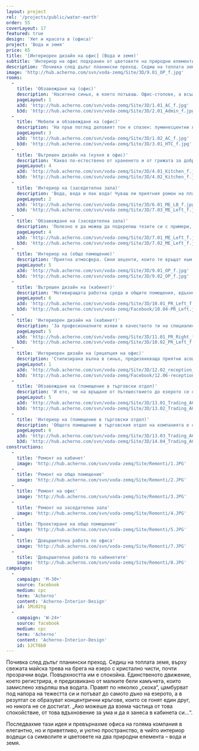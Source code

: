 ```yaml
---
layout: project
rel: '/projects/public/water-earth' 
order: 55
coverLayout: 17
featured: true
design: 'Уют и красота в (офиса)'
project: 'Вода и земя'
price: 65
title: '[Интериорен дизайн на офис] (Вода и земя)'
subtitle: 'Интериор на офис подхранен от цветовете на природни елементи'
description: 'Почивка след дълъг планински преход. Седиш на топлата земя, върху свежата майска трева на брега на езеро с кристално чисти, почти прозрачни води. Повърхността им е спокойна. Единственото движение, което регистрира, е предизвикано от малките бели камъчета, които замислено хвърляш във водата...'
image: 'http://hub.acherno.com/svn/voda-zemq/Site/3D/9.01_OP_f.jpg'
rooms:
  -
    title: 'Обзавеждане на (офис)'
    description: 'Наситено синьо, в което потъваш. Офис-столове, а всъщност нещо повече – твоето работно място. Вълни, завладели теб и стъклените врати на отделните части от офиса. Прости форми, натурални цветове и акценти в синьо. Също като в природата, макар и далече от нея.'
    pageLayout: 1
    a3d: 'http://hub.acherno.com/svn/voda-zemq/Site/3D/1.01_AC_f.jpg'
    b3d: 'http://hub.acherno.com/svn/voda-zemq/Site/3D/2.01_Admin_f.jpg'
  -
    title: 'Мебели и обзавеждане на (офис)'
    description: 'На пръв поглед деловият тон е спазен: луминесцентни лампи, бели стени, изкуствени обеми в графитено сиво и практични мебели за съхранение на документи. Спецификата на този офис обаче черпи енергия от естествената ни връзка с природата.'
    pageLayout: 3
    a3d: 'http://hub.acherno.com/svn/voda-zemq/Site/3D/1.02_AC_f.jpg'
    b3d: 'http://hub.acherno.com/svn/voda-zemq/Site/3D/3.01_HTC_f.jpg'
  -
    title: 'Вътрешен дизайн на (кухня в офис)'
    description: 'Какво по-естествено от храненето и от грижата за доброто състояние на тялото ти като цяло? Кажи „добро утро“ на колегите си сутринта, седнете на белите столове и изпийте кафето си заедно. Награди се за добрата работа с топъл обяд и му се наслади. Дай си няколко минути за избистряне на мозъка, хапни една ябълка в пространството за почивка. '
    pageLayout: 4
    a3d: 'http://hub.acherno.com/svn/voda-zemq/Site/3D/4.01_Kitchen_f.jpg'
    b3d: 'http://hub.acherno.com/svn/voda-zemq/Site/3D/4.02_Kitchen_f.jpg'
  -
    title: 'Интериор на (заседетелна зала)'
    description: 'Вода, вода и пак вода! Чуваш ли приятния ромон на планинския извор, виждаш ли тюркоазения цвят на океанските води, усещаш ли докосването на пяната на гребена на вълната? Водата има много форми. Всяка от тях е проявление на живота. В една от заседателните зали съживихме стените, като редом до доказателствата за компетентност и професионализъм – сертификати и грамоти, поставихме големи изображения на вода в природата. Така по време на събранията с колеги, на сутрешните оперативки, на срещите с партньори и клиенти, насядали на сините столове около елипсовидната маса, можеш да черпиш сили от природата.'
    pageLayout: 2
    a3d: 'http://hub.acherno.com/svn/voda-zemq/Site/3D/6.01_ME_LB_f.jpg'
    b3d: 'http://hub.acherno.com/svn/voda-zemq/Site/3D/7.03_ME_Left_f.jpg'
  -
    title: 'Обзавеждане на (заседетелна зала)'
    description: 'Полезно е да можеш да подкрепиш тезите си с примери, да онагледиш резултатите от усърдната работа. Използвай възможностите, които технологията предоставя. Покажи на събеседниците си точно какво имаш предвид. Въздействието на посланието ти е по-силно, когато си служиш с визуални, а не само с вербални средства. Добрата работа е въпрос на цялостно представяне. Усилието е като да плуваш срещу течението – изтощава те, но понякога именно така разбираш, че си на прав път.'
    pageLayout: 4
    a3d: 'http://hub.acherno.com/svn/voda-zemq/Site/3D/7.01_ME_Left_f.jpg'
    b3d: 'http://hub.acherno.com/svn/voda-zemq/Site/3D/7.02_ME_Left_f.jpg'
  -
    title: 'Интериор на (общо помещение)'
    description: 'Приятна атмосфера. Сини акценти, които те връщат към пейзажа на брега на езерото. Помещение, в което споделяш с хората около себе си не само професионалния си опит, но и всяка глътка въздух, всяка емоция, всяка усмивка, всяка шега, всеки постигнат резултат.'
    pageLayout: 5
    a3d: 'http://hub.acherno.com/svn/voda-zemq/Site/3D/9.01_OP_f.jpg'
    b3d: 'http://hub.acherno.com/svn/voda-zemq/Site/3D/9.02_OP_f.jpg'
  -
    title: 'Вътрешен дизайн на (кабинет)'
    description: 'Мотивиращата работна среда и общите помещения, вдъхновени от лайтмотива на водна тема, намират продължение в няколко пространства с водеща тема „земя“. Това е кабинетът на специалиста по връзки с обществеността. '
    pageLayout: 6
    a3d: 'http://hub.acherno.com/svn/voda-zemq/Site/3D/10.01_PR_Left_f.jpg'
    b3d: 'http://hub.acherno.com/svn/voda-zemq/Facebook/10.04-PR_Left.jpg'
  -
    title: 'Интериорен дизайн на (кабинет)'
    description: 'За професионалните изяви в качеството ти на специалист често от значение е възможността за уединение, възможността да разровиш съзнанието си и да извадиш най-доброто наяве. За тази цел кабинетът е обзаведен в неутрални цветове в земни тонове.'
    pageLayout: 5
    a3d: 'http://hub.acherno.com/svn/voda-zemq/Site/3D/11.01_PR_Right_f.jpg'
    b3d: 'http://hub.acherno.com/svn/voda-zemq/Site/3D/10.02_PR_Left_f.jpg'
  -
    title: 'Интериорен дизайн на (рецепция на офис)'
    description: 'Стилизирана вълна в синьо, предизвикваща приятни асоциации. Среда в бяло и синьо. Рецепцията е лицето на офиса и първият етап, на който ти и екипът ти печелите доверието на партньорите и клиентите си в работното пространство. Те могат да изчакат в просторното помещение, да поседнат на някой от удобните дивани тук.'
    pageLayout: 1
    a3d: 'http://hub.acherno.com/svn/voda-zemq/Site/3D/12.02_reception_f.jpg'
    b3d: 'http://hub.acherno.com/svn/voda-zemq/Facebook/12.06-reception.jpg'
  -
    title: 'Обзавеждане на (помещение в търговски отдел)'
    description: 'И ето, че на връщане от пътешествието до езерото се озоваваш в гора. Светлина, която се процежда през клоните на величествените дървета – мека и щадяща очите. Дали отново си там? '
    pageLayout: 5
    a3d: 'http://hub.acherno.com/svn/voda-zemq/Site/3D/13.01_Trading_AC_EXP_f.jpg'
    b3d: 'http://hub.acherno.com/svn/voda-zemq/Site/3D/13.02_Trading_AC_EXP_f.jpg'
  -
    title: 'Интериор на (помещение в търговски отдел)'
    description: 'Общото помещение в търговския отдел на компанията е обширно и изпълнено с живот. Атмосферата, която създадохме, е приятна и уютна. Топли дървесни нюанси. Заоблени форми. Спокойствие. '
    pageLayout: 6
    a3d: 'http://hub.acherno.com/svn/voda-zemq/Site/3D/13.03_Trading_AC_EXP_f.jpg'
    b3d: 'http://hub.acherno.com/svn/voda-zemq/Site/3D/14.04_Trading_AC_EXP_f.jpg'
constructions:
  - 
    title: 'Ремонт на кабинет'
    image: 'http://hub.acherno.com/svn/voda-zemq/Site/Remonti/1.JPG'
  - 
    title: 'Ремонт на общо помещение'
    image: 'http://hub.acherno.com/svn/voda-zemq/Site/Remonti/2.JPG'
  - 
    title: 'Ремонт на офис'
    image: 'http://hub.acherno.com/svn/voda-zemq/Site/Remonti/3.JPG'
  - 
    title: 'Ремонт на заседателна зала'
    image: 'http://hub.acherno.com/svn/voda-zemq/Site/Remonti/4.JPG'
  - 
    title: 'Проектиране на общо помещение'
    image: 'http://hub.acherno.com/svn/voda-zemq/Site/Remonti/5.JPG'
  - 
    title: 'Довършителна работа по офиса'
    image: 'http://hub.acherno.com/svn/voda-zemq/Site/Remonti/7.JPG'
  - 
    title: 'Довършителна работа по кабинетите'
    image: 'http://hub.acherno.com/svn/voda-zemq/Site/Remonti/8.JPG'
campaigns:
  -
    campaign: 'M-30+' 
    source: facebook
    medium: cpc
    term: 'Acherno'
    content: 'Acherno-Interior-Design'
    id: 1Mi02tg
  -
    campaign: 'W-24+' 
    source: facebook
    medium: cpc
    term: 'Acherno'
    content: 'Acherno-Interior-Design'
    id: 1JCT6b0
---
```

Почивка след дълъг планински преход. Седиш на топлата земя, върху свежата майска трева на брега на езеро с кристално чисти, почти прозрачни води. Повърхността им е спокойна. Единственото движение, което регистрира, е предизвикано от малките бели камъчета, които замислено хвърляш във водата. Правят по няколко „скока“, цамбурват под напора на тежестта си и потъват до самото дъно на езерото, а в резултат се образуват концентрични кръгове, които се гонят един друг, но никога не се достигат. „Ако можеше да взема частица от това спокойствие, от това вдъхновение за ума и да я занеса в кабинета си…“.

Последвахме тази идея и превърнахме офиса на голяма компания в елегантно, но и приветливо, и уютно пространство, в чийто интериор водещи са символите и цветовете на два природни елемента – вода и земя.
